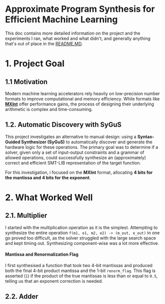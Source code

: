
# Approximate Program Synthesis for Efficient Machine Learning

This doc contains more detailed information on the project and the experiments I ran, what worked and what didn't, and generally anything that's out of place in the [README.MD](README.MD).

# 1. Project Goal

## 1.1 Motivation
Modern machine learning accelerators rely heavily on low-precision number formats to improve computational and memory efficiency. While formats like **[MXInt](https://arxiv.org/pdf/2310.10537)** offer performance gains, the process of designing their underlying arithmetic is complex and time-consuming.

## 1.2. Automatic Discovery with SyGuS
This project investigates an alternative to manual design: using a **Syntax-Guided Synthesizer (SyGuS)** to automatically discover and generate the hardware logic for these operations. The primary goal was to determine if a solver, given only a set of input-output constraints and a grammar of allowed operations, could successfully synthesize an (approximately) correct and efficient SMT-LIB representation of the target function.

For this investigation, i focused on the **MXInt** format, allocating **4 bits for the mantissa and 4 bits for the exponent**.

# 2. What Worked Well

## 2.1. Multiplier
I started with the multiplication operation as it is the simplest. Attempting to synthesize the entire operation `f(m1, e1, m2, e2) -> (m_out, e_out)` in one go proved too difficult, as the solver struggled with the large search space and kept timing out. Synthesizing component-wise was a lot more effective.

#### Mantissa and Renormalization Flag
I first synthesised a function that took two 4-bit mantissas and produced both the final 4-bit product mantissa and the 1-bit `renorm_flag`. This flag is asserted (`1`) if the product of the true mantissas is less than or equal to `0.5`, telling us that an exponent correction is needed.

## 2.2. Adder
